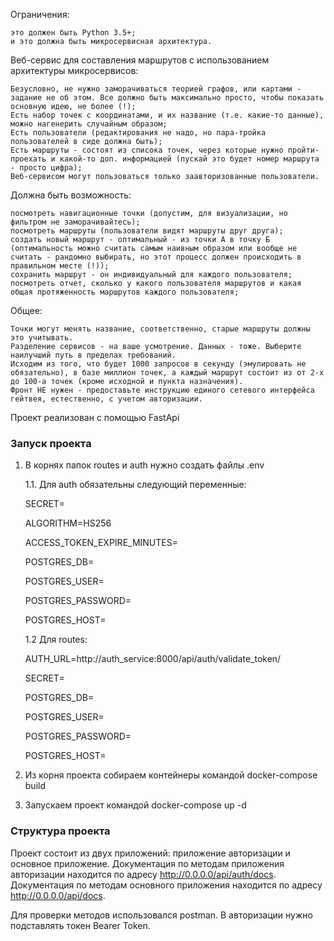 Ограничения:

    это должен быть Python 3.5+;
    и это должна быть микросервисная архитектура.

Веб-сервис для составления маршрутов с использованием архитектуры микросервисов:

    Безусловно, не нужно заморачиваться теорией графов, или картами - задание не об этом. Все должно быть максимально просто, чтобы показать основную идею, не более (!);
    Есть набор точек с координатами, и их название (т.е. какие-то данные), можно нагенерить случайным образом;
    Есть пользователи (редактирования не надо, но пара-тройка пользователей в сиде должна быть);
    Есть маршруты - состоят из списока точек, через которые нужно пройти-проехать и какой-то доп. информацией (пускай это будет номер маршрута - просто цифра);
    Веб-сервисом могут пользоваться только заавторизованные пользователи.

Должна быть возможность:

    посмотреть навигационные точки (допустим, для визуализации, но фильтром не заморачивайтесь);
    посмотреть маршруты (пользователи видят маршруты друг друга);
    создать новый маршрут - оптимальный - из точки А в точку Б (оптимальность можно считать самым наивным образом или вообще не считать - рандомно выбирать, но этот процесс должен происходить в правильном месте (!));
    сохранить маршрут - он индивидуальный для каждого пользователя;
    посмотреть отчет, сколько у какого пользователя маршрутов и какая общая протяженность маршрутов каждого пользователя;

Общее:

    Точки могут менять название, соответственно, старые маршруты должны это учитывать.
    Разделение сервисов - на ваше усмотрение. Данных - тоже. Выберите наилучший путь в пределах требований.
    Исходим из того, что будет 1000 запросов в секунду (эмулировать не обязательно), в базе миллион точек, а каждый маршрут состоит из от 2-х до 100-а точек (кроме исходной и пункта назначения).
    Фронт НЕ нужен - предоставьте инструкцию единого сетевого интерфейса гейтвея, естественно, с учетом авторизации.


Проект реализован с помощью FastApi

### Запуск проекта
1. В корнях папок routes и auth нужно создать файлы .env
   
   1.1. Для auth обязательны следующий переменные:
   
   SECRET=
   
   ALGORITHM=HS256

   ACCESS_TOKEN_EXPIRE_MINUTES=

   POSTGRES_DB=

   POSTGRES_USER=

   POSTGRES_PASSWORD=

   POSTGRES_HOST=

   1.2 Для routes:
   
   AUTH_URL=http://auth_service:8000/api/auth/validate_token/

   SECRET=

   POSTGRES_DB=

   POSTGRES_USER=

   POSTGRES_PASSWORD=

   POSTGRES_HOST=

2. Из корня проекта собираем контейнеры командой docker-compose build
   
3. Запускаем проект командой docker-compose up -d


### Структура проекта
Проект состоит из двух приложений: приложение авторизации и основное приложение.
Документация по методам приложения авторизации находится по адресу http://0.0.0.0/api/auth/docs.
Документация по методам основного приложения находится по адресу http://0.0.0.0/api/docs.

Для проверки методов использовался postman. В авторизации нужно подставлять токен Bearer Token.


